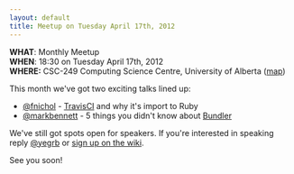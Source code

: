 ```yaml
---
layout: default
title: Meetup on Tuesday April 17th, 2012
---
```


**WHAT**: Monthly Meetup  
**WHEN**: 18:30 on Tuesday April 17th, 2012  
**WHERE:** CSC-249 Computing Science Centre, University of Alberta ([map](http://maps.google.ca/maps/place?q=computing+science,+edmonton&hl=en&ftid=0x53a0218a9ccbcfa5:0xaae88fa1314cc64e))

This month we've got two exciting talks lined up:

 * [@fnichol](http://twitter.com/fnichol) - [TravisCI](http://travis-ci.org/) and why it's import to Ruby
 * [@markbennett](http://twitter.com/markbennett) - 5 things you didn't know about [Bundler](http://gembundler.com/)

We've still got spots open for speakers. If you're interested in speaking reply [@yegrb](http://twitter.com/yegrb) or [sign up on the wiki](https://github.com/yegrb/yeg-wiki/wiki/Apr-17th%2C-2012-meetup).

See you soon!
